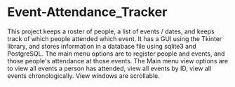 # Event-Attendance_Tracker
This project keeps a roster of people, a list of events / dates, and keeps track of which people attended which event.
It has a GUI using the Tkinter library, and stores information in a database file using sqlite3 and PostgreSQL.
The main menu options are to register people and events, and those people's attendance at those events.
The Main menu view options are to view all events a person has attended, view all events by ID, view all events chronologically.
View windows are scrollable.
